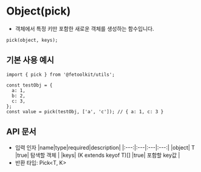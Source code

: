 # Object(pick)

- 객체에서 특정 키만 포함한 새로운 객체를 생성하는 함수입니다.

```tsx
pick(object, keys);
```

## 기본 사용 예시

```tsx
import { pick } from '@fetoolkit/utils';

const testObj = {
  a: 1,
  b: 2,
  c: 3,
};
const value = pick(testObj, ['a', 'c']); // { a: 1, c: 3 }
```

## API 문서

- 입력 인자
  |name|type|required|description|
  |:---:|:---|:---|:---:|
  |object| T |true| 탐색할 객체 |
  |keys| (K extends keyof T)[] |true| 포함할 key값 |
- 반환 타입: Pick<T, K>
